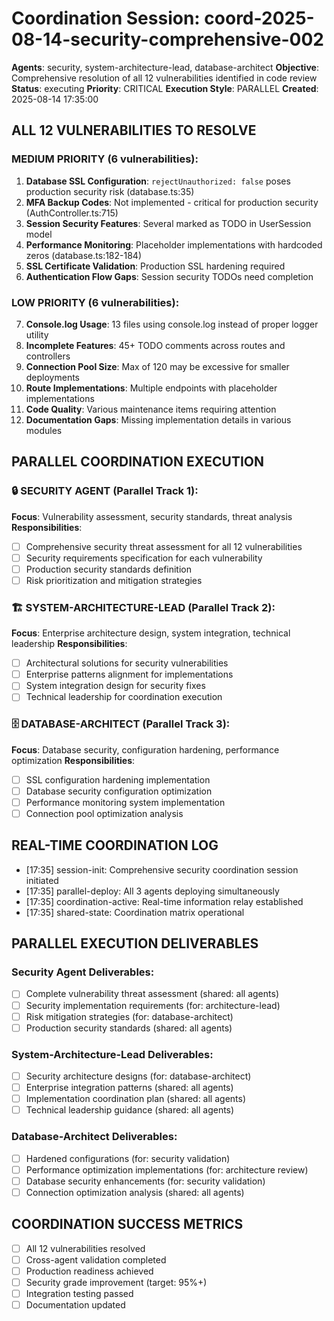 # Coordination Session: coord-2025-08-14-security-comprehensive-002

**Agents**: security, system-architecture-lead, database-architect
**Objective**: Comprehensive resolution of all 12 vulnerabilities identified in code review
**Status**: executing
**Priority**: CRITICAL
**Execution Style**: PARALLEL
**Created**: 2025-08-14 17:35:00

## ALL 12 VULNERABILITIES TO RESOLVE

### MEDIUM PRIORITY (6 vulnerabilities):
1. **Database SSL Configuration**: `rejectUnauthorized: false` poses production security risk (database.ts:35)
2. **MFA Backup Codes**: Not implemented - critical for production security (AuthController.ts:715)
3. **Session Security Features**: Several marked as TODO in UserSession model  
4. **Performance Monitoring**: Placeholder implementations with hardcoded zeros (database.ts:182-184)
5. **SSL Certificate Validation**: Production SSL hardening required
6. **Authentication Flow Gaps**: Session security TODOs need completion

### LOW PRIORITY (6 vulnerabilities):
7. **Console.log Usage**: 13 files using console.log instead of proper logger utility
8. **Incomplete Features**: 45+ TODO comments across routes and controllers
9. **Connection Pool Size**: Max of 120 may be excessive for smaller deployments
10. **Route Implementations**: Multiple endpoints with placeholder implementations
11. **Code Quality**: Various maintenance items requiring attention
12. **Documentation Gaps**: Missing implementation details in various modules

## PARALLEL COORDINATION EXECUTION

### 🔒 SECURITY AGENT (Parallel Track 1):
**Focus**: Vulnerability assessment, security standards, threat analysis
**Responsibilities**:
- [ ] Comprehensive security threat assessment for all 12 vulnerabilities
- [ ] Security requirements specification for each vulnerability
- [ ] Production security standards definition
- [ ] Risk prioritization and mitigation strategies

### 🏗️ SYSTEM-ARCHITECTURE-LEAD (Parallel Track 2):
**Focus**: Enterprise architecture design, system integration, technical leadership
**Responsibilities**:
- [ ] Architectural solutions for security vulnerabilities
- [ ] Enterprise patterns alignment for implementations
- [ ] System integration design for security fixes
- [ ] Technical leadership for coordination execution

### 🗄️ DATABASE-ARCHITECT (Parallel Track 3):
**Focus**: Database security, configuration hardening, performance optimization
**Responsibilities**:
- [ ] SSL configuration hardening implementation
- [ ] Database security configuration optimization
- [ ] Performance monitoring system implementation
- [ ] Connection pool optimization analysis

## REAL-TIME COORDINATION LOG
- [17:35] session-init: Comprehensive security coordination session initiated
- [17:35] parallel-deploy: All 3 agents deploying simultaneously
- [17:35] coordination-active: Real-time information relay established
- [17:35] shared-state: Coordination matrix operational

## PARALLEL EXECUTION DELIVERABLES

### Security Agent Deliverables:
- [ ] Complete vulnerability threat assessment (shared: all agents)
- [ ] Security implementation requirements (for: architecture-lead)
- [ ] Risk mitigation strategies (for: database-architect)
- [ ] Production security standards (shared: all agents)

### System-Architecture-Lead Deliverables:
- [ ] Security architecture designs (for: database-architect)
- [ ] Enterprise integration patterns (shared: all agents)
- [ ] Implementation coordination plan (shared: all agents)
- [ ] Technical leadership guidance (shared: all agents)

### Database-Architect Deliverables:
- [ ] Hardened configurations (for: security validation)
- [ ] Performance optimization implementations (for: architecture review)
- [ ] Database security enhancements (for: security validation)
- [ ] Connection optimization analysis (shared: all agents)

## COORDINATION SUCCESS METRICS
- [ ] All 12 vulnerabilities resolved
- [ ] Cross-agent validation completed
- [ ] Production readiness achieved
- [ ] Security grade improvement (target: 95%+)
- [ ] Integration testing passed
- [ ] Documentation updated